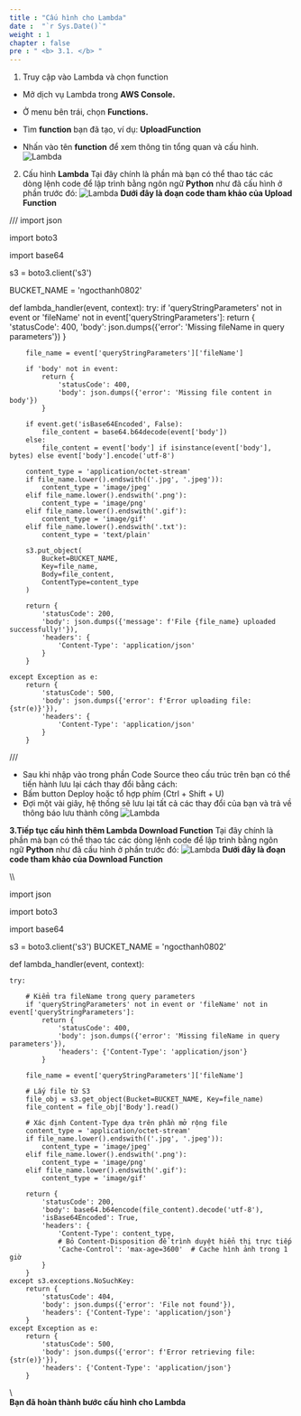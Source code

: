 ```yaml
---
title : "Cấu hình cho Lambda"
date :  "`r Sys.Date()`" 
weight : 1 
chapter : false
pre : " <b> 3.1. </b> "
---
```

1. Truy cập vào Lambda và chọn function
- Mở dịch vụ Lambda trong **AWS Console.**

- Ở menu bên trái, chọn **Functions.**

- Tìm **function** bạn đã tạo, ví dụ: **UploadFunction**

- Nhấn vào tên **function** để xem thông tin tổng quan và cấu hình.
 ![Lambda](/images/12.png)
2. Cấu hình **Lambda**
Tại đây chính là phần mà bạn có thể thao tác các dòng lệnh code để lập trình bằng ngôn ngữ **Python** như đã cấu hình ở phần trước đó:
 ![Lambda](/images/14.png)
 **Dưới đây là đoạn code tham khảo của Upload Function**
 
 
///
import json

import boto3

import base64

s3 = boto3.client('s3')

BUCKET_NAME = 'ngocthanh0802'

def lambda_handler(event, context):
    try:
        if 'queryStringParameters' not in event or 'fileName' not in event['queryStringParameters']:
            return {
                'statusCode': 400,
                'body': json.dumps({'error': 'Missing fileName in query parameters'})
            }

        file_name = event['queryStringParameters']['fileName']

        if 'body' not in event:
            return {
                'statusCode': 400,
                'body': json.dumps({'error': 'Missing file content in body'})
            }

        if event.get('isBase64Encoded', False):
            file_content = base64.b64decode(event['body'])
        else:
            file_content = event['body'] if isinstance(event['body'], bytes) else event['body'].encode('utf-8')

        content_type = 'application/octet-stream'
        if file_name.lower().endswith(('.jpg', '.jpeg')):
            content_type = 'image/jpeg'
        elif file_name.lower().endswith('.png'):
            content_type = 'image/png'
        elif file_name.lower().endswith('.gif'):
            content_type = 'image/gif'
        elif file_name.lower().endswith('.txt'):
            content_type = 'text/plain'

        s3.put_object(
            Bucket=BUCKET_NAME,
            Key=file_name,
            Body=file_content,
            ContentType=content_type
        )

        return {
            'statusCode': 200,
            'body': json.dumps({'message': f'File {file_name} uploaded successfully!'}),
            'headers': {
                'Content-Type': 'application/json'
            }
        }

    except Exception as e:
        return {
            'statusCode': 500,
            'body': json.dumps({'error': f'Error uploading file: {str(e)}'}),
            'headers': {
                'Content-Type': 'application/json'
            }
        }
///
- Sau khi nhập vào trong phần Code Source theo cấu trúc trên bạn có thể tiến hành lưu lại cách thay đổi bằng cách:
- Bấm button Deploy hoặc tổ hợp phím (Ctrl + Shift + U)
- Đợi một vài giây, hệ thống sẽ lưu lại tất cả các thay đổi của bạn và trả về thông báo lưu thành công
 ![Lambda](/images/14.png)


**3.Tiếp tục cấu hình thêm Lambda Download Function**
Tại đây chính là phần mà bạn có thể thao tác các dòng lệnh code để lập trình bằng ngôn ngữ **Python** như đã cấu hình ở phần trước đó:
 ![Lambda](/images/15.png)
 **Dưới đây là đoạn code tham khảo của Download Function**
 
 \\\ 

import json

import boto3

import base64

s3 = boto3.client('s3')
BUCKET_NAME = 'ngocthanh0802'

def lambda_handler(event, context):
    
    try:
        
        # Kiểm tra fileName trong query parameters
        if 'queryStringParameters' not in event or 'fileName' not in event['queryStringParameters']:
            return {
                'statusCode': 400,
                'body': json.dumps({'error': 'Missing fileName in query parameters'}),
                'headers': {'Content-Type': 'application/json'}
            }

        file_name = event['queryStringParameters']['fileName']
        
        # Lấy file từ S3
        file_obj = s3.get_object(Bucket=BUCKET_NAME, Key=file_name)
        file_content = file_obj['Body'].read()
        
        # Xác định Content-Type dựa trên phần mở rộng file
        content_type = 'application/octet-stream'
        if file_name.lower().endswith(('.jpg', '.jpeg')):
            content_type = 'image/jpeg'
        elif file_name.lower().endswith('.png'):
            content_type = 'image/png'
        elif file_name.lower().endswith('.gif'):
            content_type = 'image/gif'
        
        return {
            'statusCode': 200,
            'body': base64.b64encode(file_content).decode('utf-8'),
            'isBase64Encoded': True,
            'headers': {
                'Content-Type': content_type,
                # Bỏ Content-Disposition để trình duyệt hiển thị trực tiếp
                'Cache-Control': 'max-age=3600'  # Cache hình ảnh trong 1 giờ
            }
        }
    except s3.exceptions.NoSuchKey:
        return {
            'statusCode': 404,
            'body': json.dumps({'error': 'File not found'}),
            'headers': {'Content-Type': 'application/json'}
        }
    except Exception as e:
        return {
            'statusCode': 500,
            'body': json.dumps({'error': f'Error retrieving file: {str(e)}'}),
            'headers': {'Content-Type': 'application/json'}
        }

\\\
 **Bạn đã hoàn thành bước cấu hình cho Lambda**
